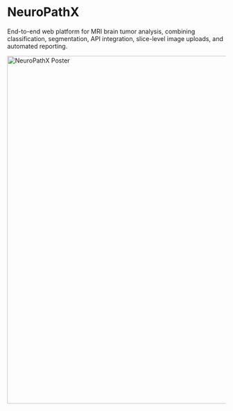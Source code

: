 # NeuroPathX

End-to-end web platform for MRI brain tumor analysis, combining classification, segmentation, API integration, slice-level image uploads, and automated reporting.

<img width="800" alt="NeuroPathX Poster" src="https://github.com/user-attachments/assets/63de2695-cefc-444a-9558-c96ff4109560" />
